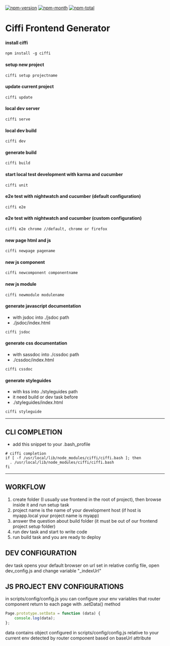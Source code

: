 [npm-month]: https://img.shields.io/npm/dm/ciffi.svg
[npm-total]: https://img.shields.io/npm/dt/ciffi.svg
[npm-version]: https://img.shields.io/npm/v/ciffi.svg
[npm-url]: https://www.npmjs.com/package/ciffi

[![npm-version][npm-version]][npm-url]
[![npm-month][npm-month]][npm-url]
[![npm-total][npm-total]][npm-url]

# Ciffi Frontend Generator #

#### install ciffi
```
npm install -g ciffi
```
#### setup new project
```
ciffi setup projectname
```
#### update current project
```
ciffi update
```
#### local dev server
```
ciffi serve
```
#### local dev build
```
ciffi dev
```
#### generate build
```
ciffi build
```
#### start local test development with karma and cucumber
```
ciffi unit
```
#### e2e test with nightwatch and cucumber (default configuration)
```
ciffi e2e
```
#### e2e test with nightwatch and cucumber (custom configuration)
```
ciffi e2e chrome //default, chrome or firefox
```
#### new page html and js
```
ciffi newpage pagename
```
#### new js component
```
ciffi newcomponent componentname
```
#### new js module
```
ciffi newmodule modulename
```
#### generate javascript documentation
- with jsdoc into ./jsdoc path
- ./jsdoc/index.html
```
ciffi jsdoc
```
#### generate css documentation
- with sassdoc into ./cssdoc path
- ./cssdoc/index.html
```
ciffi cssdoc
```
#### generate styleguides
- with kss into ./styleguides path
- it need build or dev task before
- ./styleguides/index.html
```
ciffi styleguide
```
- - -

## CLI COMPLETION

- add this snippet to your .bash_profile
 
```
# ciffi completion
if [ -f /usr/local/lib/node_modules/ciffi/ciffi.bash ]; then
  . /usr/local/lib/node_modules/ciffi/ciffi.bash
fi
```
- - -

## WORKFLOW

1. create folder (I usually use frontend in the root of project), then browse inside it and run setup task
2. project name is the name of your development host (if host is myapp.local your project name is myapp)
3. answer the question about build folder (it must be out of our frontend project setup folder) 
4. run dev task and start to write code
5. run build task and you are ready to deploy

## DEV CONFIGURATION

dev task opens your default browser on url set in relative config file, open dev_config.js and change variable "_indexUrl"

## JS PROJECT ENV CONFIGURATIONS

in scripts/config/config.js you can configure your env variables that router component return to each page with .setData() method

```javascript
Page.prototype.setData = function (data) {
	console.log(data);
};
```
data contains object configured in scripts/config/config.js relative to your current env detected by router component based on baseUrl attribute
